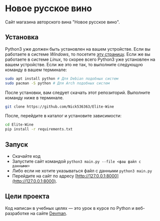 # Новое русское вино

Сайт магазина авторского вина "Новое русское вино".

## Установка

Python3 уже должен быть установлен на вашем устройстве. Если вы работаете в системе *Windows*, то посетите [эту страницу](https://www.python.org/).
Если же вы работаете в системе *Linux*, то скорее всего Python3 уже установлен на вашем устройстве. Если же это не так, то выполните следующую команду в вашем терминале:
```bash
sudo apt install python # Для Debian подобных систем
sudo pacman -S python # Для Arch подобных систем
```

После установки, вам следует скачать этот репозиторий. Выполните команду ниже в терминале.
```bash
git clone https://github.com/Nick536363/Elite-Wine
```

После, перейдите в каталог и установите зависимости:
```bash
cd Elite-Wine
pip install -r requirements.txt
```


## Запуск

- Скачайте код
- Запустите сайт командой `python3 main.py --file <фаш файл с данными>`
- Либо если не хотите указываться файл c данными `python3 main.py`
- Перейдите на сайт по адресу [http://127.0.0.1:8000](http://127.0.0.1:8000).

## Цели проекта

Код написан в учебных целях — это урок в курсе по Python и веб-разработке на сайте [Devman](https://dvmn.org).
